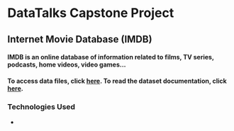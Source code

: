 # DataTalks Capstone Project

## Internet Movie Database (IMDB)

#### IMDB is an online database of information related to films, TV series, podcasts, home videos, video games...

#### To access data files, click [here](https://datasets.imdbws.com/). To read the dataset documentation, click [here](https://www.imdb.com/interfaces/).

### Technologies Used
- 